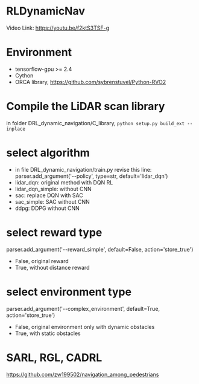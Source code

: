 # RLDynamicNav
Video Link: https://youtu.be/f2ktS3TSF-g

# Environment
- tensorflow-gpu >= 2.4
- Cython
- ORCA library, https://github.com/sybrenstuvel/Python-RVO2

# Compile the LiDAR scan library
in folder DRL_dynamic_navigation/C_library, ```python setup.py build_ext --inplace```

# select algorithm
- in file DRL_dynamic_navigation/train.py
revise this line: parser.add_argument('--policy', type=str, default='lidar_dqn')
- lidar_dqn: original method with DQN RL
- lidar_dqn_simple: without CNN
- sac: replace DQN with SAC
- sac_simple: SAC without CNN
- ddpg: DDPG without CNN

# select reward type
parser.add_argument('--reward_simple', default=False, action='store_true')
- False, original reward
- True, without distance reward

# select environment type
parser.add_argument('--complex_environment', default=True, action='store_true')
- False, original environment only with dynamic obstacles
- True, with static obstacles

# SARL, RGL, CADRL
https://github.com/zw199502/navigation_among_pedestrians
